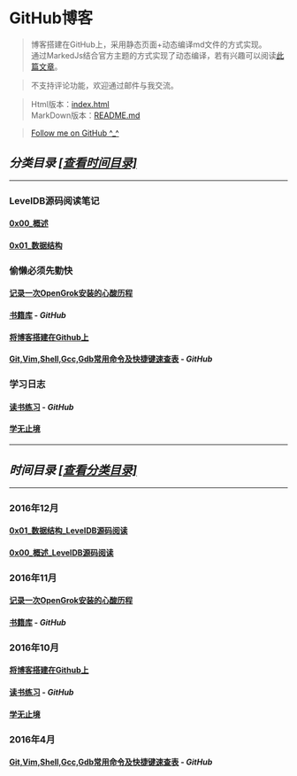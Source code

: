 # GitHub博客
> 博客搭建在GitHub上，采用静态页面+动态编译md文件的方式实现。<br/>
> 通过MarkedJs结合官方主题的方式实现了动态编译，若有兴趣可以阅读[此篇文章](http://kevins.pro/blog/my_blog_come_to_github/)。

> 不支持评论功能，欢迎通过邮件与我交流。

> Html版本：[index.html](http://kevins.pro)<br/>
> MarkDown版本：[README.md](http://github.com/KevinsBobo/KevinsBobo.github.io/blob/master/README.md)

> [Follow me on GitHub ^_^](http://github.com/KevinsBobo/)

<span id="分类目录-查看时间目录"></span>
## *分类目录* [*\[查看时间目录\]*](#时间目录-查看分类目录)
---
### LevelDB源码阅读笔记
#### [0x00\_概述](http://kevins.pro/blog/leveldb_source_00_overview/)
#### [0x01\_数据结构](http://kevins.pro/blog/leveldb_source_01_data_structure/)
### 偷懒必须先勤快
#### [记录一次OpenGrok安装的心酸历程](http://kevins.pro/blog/recording_opengrok_install/)
#### [书籍库](http://github.com/KevinsBobo/books/) - *GitHub*
#### [将博客搭建在Github上](http://kevins.pro/blog/my_blog_come_to_github/)
#### [Git,Vim,Shell,Gcc,Gdb常用命令及快捷键速查表](http://github.com/KevinsBobo/cheat-sheet/) - *GitHub*
### 学习日志
#### [读书练习](http://github.com/KevinsBobo/book_code/) - *GitHub*
#### [学无止境](http://kevins.pro/blog/learning_log/)
---
<span id="时间目录-查看分类目录"></span>
## *时间目录* [*\[查看分类目录\]*](#分类目录-查看时间目录)
---
### 2016年12月
#### [0x01\_数据结构\_LevelDB源码阅读](http://keins.pro/blog/leveldb_source_01_data_structure/)
#### [0x00\_概述\_LevelDB源码阅读](http://keins.pro/blog/leveldb_source_00_overview/)
### 2016年11月
#### [记录一次OpenGrok安装的心酸历程](http://kevins.pro/blog/recording_opengrok_install/)
#### [书籍库](http://github.com/KevinsBobo/books/) - *GitHub*
### 2016年10月
#### [将博客搭建在Github上](http://kevins.pro/blog/my_blog_come_to_github/)
#### [读书练习](http://github.com/KevinsBobo/book_code/) - *GitHub*
#### [学无止境](http://kevins.pro/blog/learning_log/)
### 2016年4月
#### [Git,Vim,Shell,Gcc,Gdb常用命令及快捷键速查表](http://github.com/KevinsBobo/cheat-sheet/) - *GitHub*
